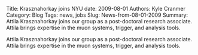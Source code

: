 Title: Krasznahorkay joins NYU
date: 2009-08-01
Authors: Kyle Cranmer
Category: Blog
Tags: news, jobs
Slug: News-from-08-01-2009
Summary:  Attila Krasznahorkay joins our group as a post-doctoral research associate.  Attila brings expertise in the muon systems, trigger, and analysis tools.

 

 Attila Krasznahorkay joins our group as a post-doctoral research associate.  Attila brings expertise in the muon systems, trigger, and analysis tools.

 